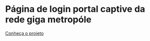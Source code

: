 # Página de login portal captive da rede giga metropóle

<a href="https://www.imd.ufrn.br/portal/rede-giga">Conheça o projeto</a>
